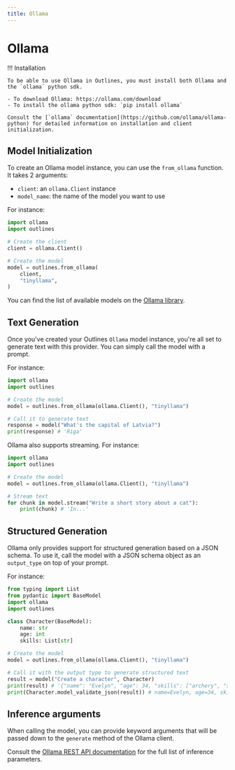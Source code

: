 ```yaml
---
title: Ollama
---
```


# Ollama

!!! Installation

    To be able to use Ollama in Outlines, you must install both Ollama and the `ollama` python sdk.

    - To download Ollama: https://ollama.com/download
    - To install the ollama python sdk: `pip install ollama`

    Consult the [`ollama` documentation](https://github.com/ollama/ollama-python) for detailed information on installation and client initialization.

## Model Initialization

To create an Ollama model instance, you can use the `from_ollama` function. It takes 2 arguments:

- `client`: an `ollama.Client` instance
- `model_name`: the name of the model you want to use

For instance:

```python
import ollama
import outlines

# Create the client
client = ollama.Client()

# Create the model
model = outlines.from_ollama(
    client,
    "tinyllama",
)
```

You can find the list of available models on the [Ollama library](https://ollama.com/library).

## Text Generation

Once you've created your Outlines `Ollama` model instance, you're all set to generate text with this provider. You can simply call the model with a prompt.

For instance:

```python
import ollama
import outlines

# Create the model
model = outlines.from_ollama(ollama.Client(), "tinyllama")

# Call it to generate text
response = model("What's the capital of Latvia?")
print(response) # 'Riga'
```

Ollama also supports streaming. For instance:

```python
import ollama
import outlines

# Create the model
model = outlines.from_ollama(ollama.Client(), "tinyllama")

# Stream text
for chunk in model.stream("Write a short story about a cat"):
    print(chunk) # 'In...'
```

## Structured Generation

Ollama only provides support for structured generation based on a JSON schema. To use it, call the model with a JSON schema object as an `output_type` on top of your prompt.

For instance:

```python
from typing import List
from pydantic import BaseModel
import ollama
import outlines

class Character(BaseModel):
    name: str
    age: int
    skills: List[str]

# Create the model
model = outlines.from_ollama(ollama.Client(), "tinyllama")

# Call it with the output type to generate structured text
result = model("Create a character", Character)
print(result) # '{"name": "Evelyn", "age": 34, "skills": ["archery", "stealth", "alchemy"]}'
print(Character.model_validate_json(result)) # name=Evelyn, age=34, skills=['archery', 'stealth', 'alchemy']
```

## Inference arguments

When calling the model, you can provide keyword arguments that will be passed down to the `generate` method of the Ollama client.

Consult the [Ollama REST API documentation](https://github.com/ollama/ollama/blob/main/docs/api.md#generate-a-completion) for the full list of inference parameters.
